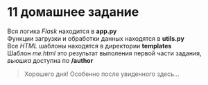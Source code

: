 # 11 домашнее задание
Вся логика *Flask* находится в **app.py**\
Функции загрузки и обработки данных находятся в **utils.py**\
Все *HTML* шаблоны находятся в директории **templates**\
Шаблон *me.html* это результат выполения первой части задания, *вьюшка* доступна по **/author**
>Хорошего дня!
>Особенно после увиденного здесь...
